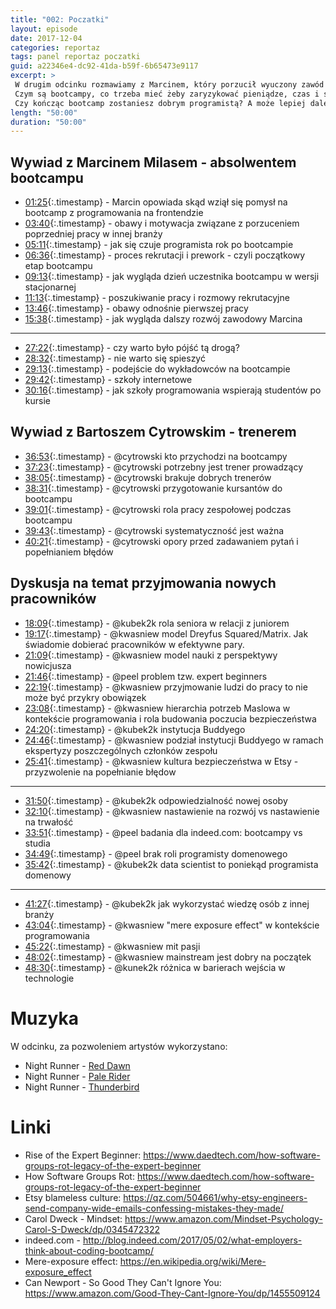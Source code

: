 ```yaml
---
title: "002: Poczatki"
layout: episode
date: 2017-12-04
categories: reportaz
tags: panel reportaz poczatki
guid: a22346e4-dc92-41da-b59f-6b65473e9117
excerpt: >
 W drugim odcinku rozmawiamy z Marcinem, który porzucił wyuczony zawód i wszedł tylnymi drzwiami, ale z kopa, do branży.
 Czym są bootcampy, co trzeba mieć żeby zaryzykować pieniądze, czas i święty spokój i zostać nerdem?
 Czy kończąc bootcamp zostaniesz dobrym programistą? A może lepiej dalej wypełniać tabelki w excelu?
length: "50:00"
duration: "50:00"
---
```


## Wywiad z Marcinem Milasem - absolwentem bootcampu

* [01:25](){:.timestamp} -  Marcin opowiada skąd wziął się pomysł na bootcamp z programowania na frontendzie
* [03:40](){:.timestamp} -  obawy i motywacja związane z porzuceniem poprzedniej pracy w innej branży
* [05:11](){:.timestamp} -  jak się czuje programista rok po bootcampie
* [06:36](){:.timestamp} -  proces rekrutacji i prework - czyli początkowy etap bootcampu
* [09:13](){:.timestamp} -  jak wygląda dzień uczestnika bootcampu w wersji stacjonarnej
* [11:13](){:.timestamp} -  poszukiwanie pracy i rozmowy rekrutacyjne
* [13:46](){:.timestamp} -  obawy odnośnie pierwszej pracy
* [15:38](){:.timestamp} -  jak wygląda dalszy rozwój zawodowy Marcina

---

* [27:22](){:.timestamp} -  czy warto było pójść tą drogą?
* [28:32](){:.timestamp} -  nie warto się spieszyć
* [29:13](){:.timestamp} -  podejście do wykładowców na bootcampie
* [29:42](){:.timestamp} -  szkoły internetowe
* [30:16](){:.timestamp} -  jak szkoły programowania wspierają studentów po kursie

## Wywiad z Bartoszem Cytrowskim - trenerem

* [36:53](){:.timestamp} -  @cytrowski kto przychodzi na bootcampy
* [37:23](){:.timestamp} -  @cytrowski potrzebny jest trener prowadzący
* [38:05](){:.timestamp} -  @cytrowski brakuje dobrych trenerów
* [38:31](){:.timestamp} -  @cytrowski przygotowanie kursantów do bootcampu
* [39:01](){:.timestamp} -  @cytrowski rola pracy zespołowej podczas bootcampu
* [39:43](){:.timestamp} -  @cytrowski systematyczność jest ważna
* [40:21](){:.timestamp} -  @cytrowski opory przed zadawaniem pytań i popełnianiem błędów

## Dyskusja na temat przyjmowania nowych pracowników

* [18:09](){:.timestamp} -  @kubek2k rola seniora w relacji z juniorem
* [19:17](){:.timestamp} -  @kwasniew model Dreyfus Squared/Matrix. Jak świadomie dobierać pracowników w efektywne pary. 
* [21:09](){:.timestamp} -  @kwasniew model nauki z perspektywy nowicjusza 
* [21:46](){:.timestamp} -  @peel problem tzw. expert beginners
* [22:19](){:.timestamp} -  @kwasniew przyjmowanie ludzi do pracy to nie może być przykry obowiązek
* [23:08](){:.timestamp} -  @kwasniew hierarchia potrzeb Maslowa w kontekście programowania i rola budowania poczucia bezpieczeństwa
* [24:20](){:.timestamp} -  @kubek2k instytucja Buddyego
* [24:46](){:.timestamp} -  @kwasniew podział instytucji Buddyego w ramach ekspertyzy poszczególnych członków zespołu
* [25:41](){:.timestamp} -  @kwasniew kultura bezpieczeństwa w Etsy - przyzwolenie na popełnianie błędow 

---

* [31:50](){:.timestamp} -  @kubek2k odpowiedzialność nowej osoby
* [32:10](){:.timestamp} -  @kwasniew nastawienie na rozwój vs nastawienie na trwałość
* [33:51](){:.timestamp} -  @peel badania dla indeed.com: bootcampy vs studia 
* [34:49](){:.timestamp} -  @peel brak roli programisty domenowego 
* [35:42](){:.timestamp} -  @kubek2k data scientist to poniekąd programista domenowy 

---

* [41:27](){:.timestamp} -  @kubek2k jak wykorzystać wiedzę osób z innej branży
* [43:04](){:.timestamp} -  @kwasniew "mere exposure effect" w kontekście programowania
* [45:22](){:.timestamp} -  @kwasniew mit pasji
* [48:02](){:.timestamp} -  @kwasniew mainstream jest dobry na początek
* [48:30](){:.timestamp} -  @kunek2k różnica w barierach wejścia w technologie
 

# Muzyka

W odcinku, za pozwoleniem artystów wykorzystano:
- Night Runner - [Red Dawn](https://nightrunnermusic.bandcamp.com/album/thunderbird) 
- Night Runner - [Pale Rider](https://nightrunnermusic.bandcamp.com/track/pale-rider)
- Night Runner - [Thunderbird](https://nightrunnermusic.bandcamp.com/track/thunderbird)


# Linki

* Rise of the Expert Beginner: <https://www.daedtech.com/how-software-groups-rot-legacy-of-the-expert-beginner>
* How Software Groups Rot: https://www.daedtech.com/how-software-groups-rot-legacy-of-the-expert-beginner
* Etsy blameless culture: <https://qz.com/504661/why-etsy-engineers-send-company-wide-emails-confessing-mistakes-they-made/>
* Carol Dweck - Mindset: <https://www.amazon.com/Mindset-Psychology-Carol-S-Dweck/dp/0345472322>
* indeed.com - <http://blog.indeed.com/2017/05/02/what-employers-think-about-coding-bootcamp/>
* Mere-exposure effect: <https://en.wikipedia.org/wiki/Mere-exposure_effect>
* Can Newport - So Good They Can't Ignore You: <https://www.amazon.com/Good-They-Cant-Ignore-You/dp/1455509124>
